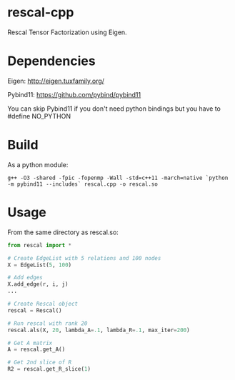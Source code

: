 # rescal-cpp
Rescal Tensor Factorization using Eigen.


# Dependencies

Eigen: http://eigen.tuxfamily.org/

Pybind11: https://github.com/pybind/pybind11

You can skip Pybind11 if you don't need python bindings but you have to #define NO_PYTHON


# Build

As a python module:
```
g++ -O3 -shared -fpic -fopenmp -Wall -std=c++11 -march=native `python -m pybind11 --includes` rescal.cpp -o rescal.so
```


# Usage

From the same directory as rescal.so:
```python
from rescal import *

# Create EdgeList with 5 relations and 100 nodes
X = EdgeList(5, 100)

# Add edges
X.add_edge(r, i, j)
...

# Create Rescal object
rescal = Rescal()

# Run rescal with rank 20
rescal.als(X, 20, lambda_A=.1, lambda_R=.1, max_iter=200)

# Get A matrix
A = rescal.get_A()

# Get 2nd slice of R
R2 = rescal.get_R_slice(1)
```

